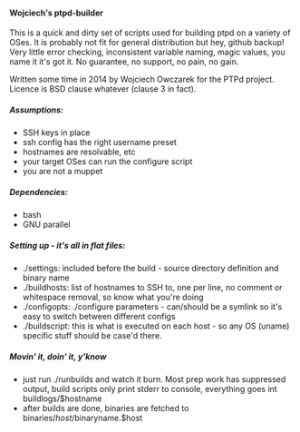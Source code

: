 #### Wojciech's ptpd-builder

This is a quick and dirty set of scripts used for building ptpd on a variety of OSes. It is probably not fit for general distribution but hey, github backup! Very little error checking, inconsistent variable naming, magic values, you name it it's got it. No guarantee, no support, no pain, no gain.

Written some time in 2014 by Wojciech Owczarek for the PTPd project. Licence is BSD clause whatever (clause 3 in fact).

##### Assumptions:

* SSH keys in place
* ssh config has the right username preset
* hostnames are resolvable, etc
* your target OSes can run the configure script
* you are not a muppet

##### Dependencies:

* bash
* GNU parallel

##### Setting up - it's all in flat files:

* ./settings: included before the build - source directory definition and binary name
* ./buildhosts: list of hostnames to SSH to, one per line, no comment or whitespace removal, so know what you're doing
* ./configopts: ./configure parameters - can/should be a symlink so it's easy to switch between different configs
* ./buildscript: this is what is executed on each host - so any OS (uname) specific stuff should be case'd there.

##### Movin' it, doin' it, y'know

* just run ./runbuilds and watch it burn. Most prep work has suppressed output, build scripts only print stderr to console, everything goes int buildlogs/$hostname
* after builds are done, binaries are fetched to binaries/$host/$binaryname.$host

